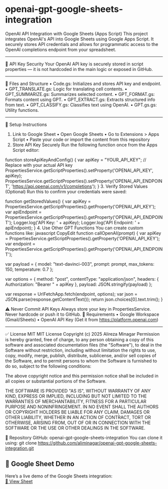# openai-gpt-google-sheets-integration
OpenAI API Integration with Google Sheets (Apps Script)
This project integrates OpenAI's API into Google Sheets using Google Apps Script. It securely stores API credentials and allows for programmatic access to the OpenAI completions endpoint from your spreadsheet.
________________________________________
🔐 API Key Security
Your OpenAI API key is securely stored in script properties — it is not hardcoded in the main logic or exposed in GitHub.
________________________________________
📁 Files and Structure
•	Code.gs: Initializes and stores API key and endpoint.
•	GPT_TRANSLATE.gs: Logic for translating cell contents.
•	GPT_SUMMARIZE.gs: Summarizes selected content.
•	GPT_FORMAT.gs: Formats content using GPT.
•	GPT_EXTRACT.gs: Extracts structured info from text.
•	GPT_CLASSIFY.gs: Classifies text using OpenAI.
•	GPT.gs.gs: Utility functions.
________________________________________
🔧 Setup Instructions
1. Link to Google Sheet
•	Open Google Sheets
•	Go to Extensions > Apps Script
•	Paste your code or import the content from this repository
2. Store API Key Securely
Run the following function once from the Apps Script editor:

function storeApiKeyAndConfig() {
  var apiKey = "YOUR_API_KEY"; // Replace with your actual API key
  PropertiesService.getScriptProperties().setProperty('OPENAI_API_KEY', apiKey);
  PropertiesService.getScriptProperties().setProperty('OPENAI_API_ENDPOINT', 'https://api.openai.com/v1/completions');
}
3. Verify Stored Values (Optional)
Run this to confirm your credentials were saved:

function getStoredValues() {
  var apiKey = PropertiesService.getScriptProperties().getProperty('OPENAI_API_KEY');
  var apiEndpoint = PropertiesService.getScriptProperties().getProperty('OPENAI_API_ENDPOINT');
  Logger.log('API Key: ' + apiKey);
  Logger.log('API Endpoint: ' + apiEndpoint);
}
4. Use Other GPT Functions
You can create custom functions like:
javascript
CopyEdit
function callOpenAI(prompt) {
  var apiKey = PropertiesService.getScriptProperties().getProperty('OPENAI_API_KEY');
  var endpoint = PropertiesService.getScriptProperties().getProperty('OPENAI_API_ENDPOINT');

  var payload = {
    model: "text-davinci-003",
    prompt: prompt,
    max_tokens: 150,
    temperature: 0.7
  };

  var options = {
    method: "post",
    contentType: "application/json",
    headers: {
      Authorization: "Bearer " + apiKey
    },
    payload: JSON.stringify(payload)
  };

  var response = UrlFetchApp.fetch(endpoint, options);
  var json = JSON.parse(response.getContentText());
  return json.choices[0].text.trim();
}

⚠️ Never Commit API Keys
Always store your key in PropertiesService. Never hardcode or push it to GitHub.
📌 Requirements
•	Google Workspace (Gmail/Sheets)
•	OpenAI API Key (Get it from https://platform.openai.com)
________________________________________
✅ License
MIT
MIT License
Copyright (c) 2025 Alireza Minagar
Permission is hereby granted, free of charge, to any person obtaining a copy of this software and associated documentation files (the "Software"), to deal in the Software without restriction, including without limitation the rights  to use, copy, modify, merge, publish, distribute, sublicense, and/or sell      copies of the Software, and to permit persons to whom the Software is furnished to do so, subject to the following conditions:                        

The above copyright notice and this permission notice shall be included in all copies or substantial portions of the Software.                                

THE SOFTWARE IS PROVIDED "AS IS", WITHOUT WARRANTY OF ANY KIND, EXPRESS OR IMPLIED, INCLUDING BUT NOT LIMITED TO THE WARRANTIES OF MERCHANTABILITY, FITNESS FOR A PARTICULAR PURPOSE AND NONINFRINGEMENT. IN NO EVENT SHALL THE    AUTHORS OR COPYRIGHT HOLDERS BE LIABLE FOR ANY CLAIM, DAMAGES OR OTHER LIABILITY, WHETHER IN AN ACTION OF CONTRACT, TORT OR OTHERWISE, ARISING FROM,  OUT OF OR IN CONNECTION WITH THE SOFTWARE OR THE USE OR OTHER DEALINGS IN THE  SOFTWARE.

📂 Repository
GitHub: openai-gpt-google-sheets-integration
You can clone it using:
git clone https://github.com/aliminagar/openai-gpt-google-sheets-integration.git

## 📄 Google Sheet Demo

Here’s a live demo of the Google Sheets integration:  
[🔗 View Sheet](https://docs.google.com/spreadsheets/d/1o4e89HYO1L7f60T1jfd3xEiER_XcNf_PRx2DdIcbPb0/edit?usp=sharing)

